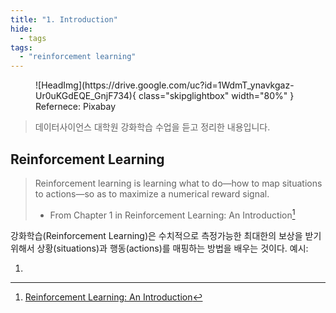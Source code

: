 ```yaml
---
title: "1. Introduction"
hide:
  - tags
tags:
  - "reinforcement learning"
---
```


<figure markdown>
  ![HeadImg](https://drive.google.com/uc?id=1WdmT_ynavkgaz-Ur0uKGdEQE_GnjF734){ class="skipglightbox" width="80%" }
  <figcaption>Refernece: Pixabay</figcaption>
</figure>

> 데이터사이언스 대학원 강화학습 수업을 듣고 정리한 내용입니다.

## Reinforcement Learning

> Reinforcement learning is learning what to do—how to map situations to actions—so
as to maximize a numerical reward signal. 
> - From Chapter 1 in Reinforcement Learning: An Introduction[^1]

[^1]: [Reinforcement Learning: An Introduction](http://incompleteideas.net/book/the-book-2nd.html)

강화학습(Reinforcement Learning)은 수치적으로 측정가능한 최대한의 보상을 받기 위해서 상황(situations)과 행동(actions)를 매핑하는 방법을 배우는 것이다. 예시:

1. 

